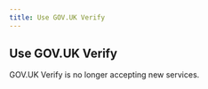 ```yaml
---
title: Use GOV.UK Verify
---
```

## Use GOV.UK Verify

GOV.UK Verify is no longer accepting new services.

